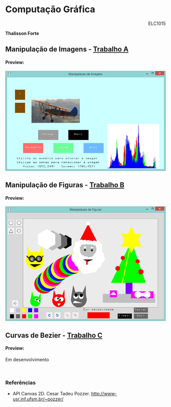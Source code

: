 Computação Gráfica
======================================
<div align="right">ELC1015</div>

<b>Thalisson Forte</b><br>


Manipulação de Imagens - <a href="ThalissonForte_CG_TA">Trabalho A</a>
-----------------------------
#### Preview:
<div aling="center">
    <img src="https://github.com/thalissonforte/CG/blob/master/ThalissonForte_CG_TA/preview.png">
</div>

Manipulação de Figuras - <a href="ThalissonForte_CG_TB">Trabalho B</a>
-----------------------------
#### Preview:
<div aling="center">
    <img src="https://github.com/thalissonforte/CG/blob/master/ThalissonForte_CG_TB/preview.png">
</div>


Curvas de Bezier - <a href="ThalissonForte_CG_TC">Trabalho C</a>
-----------------------------
#### Preview:
Em desenvolvimento
<div aling="center">
    <img src="">
</div>

### Referências
- API Canvas 2D. Cesar Tadeu Pozzer. http://www-usr.inf.ufsm.br/~pozzer/
